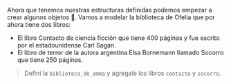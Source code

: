 Ahora que tenemos nuestras estructuras definidas podemos empezar a crear algunos objetos :clap:. Vamos a modelar la biblioteca de Ofelia que por ahora tiene dos libros:

* El libro Contacto de ciencia ficción que tiene 400 páginas y fue escrito por el estadounidense Carl Sagan.
* El libro de terror de la autora argentina Elsa Bornemann llamado Socorro que tiene 250 páginas.

> Definí la `biblioteca_de_emma` y agregale los libros `contacto` y `socorro`. 
